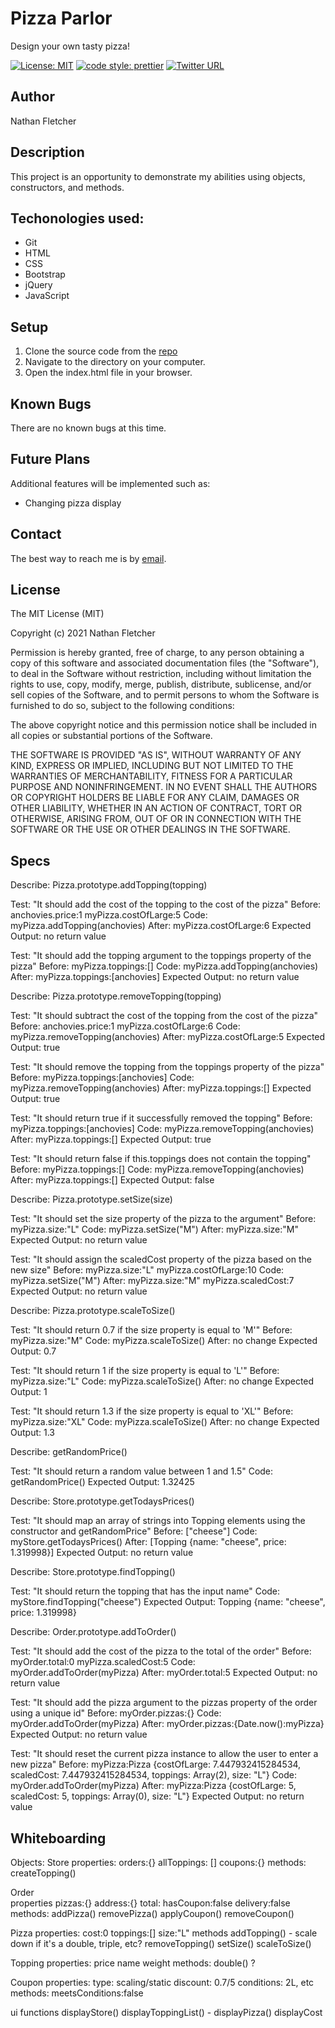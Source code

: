 # Pizza Parlor
Design your own tasty pizza!

[![License: MIT](https://img.shields.io/badge/License-MIT-yellow.svg)](https://opensource.org/licenses/MIT)
[![code style: prettier](https://img.shields.io/badge/code_style-prettier-ff69b4.svg?style=flat-square)](https://github.com/prettier/prettier)
[![Twitter URL](https://img.shields.io/twitter/url/https/twitter.com/nathan_fletcher.svg?style=social&label=Follow%20%40nathan_fletcher)](https://twitter.com/nathan_fletcher)

## Author

Nathan Fletcher

## Description

This project is an opportunity to demonstrate my abilities using objects, constructors, and methods.

## Techonologies used:

- Git
- HTML
- CSS
- Bootstrap
- jQuery
- JavaScript

## Setup

1. Clone the source code from the [repo](https://github.com/nathanfletch/pizza-parlor)
2. Navigate to the directory on your computer.
3. Open the index.html file in your browser.


## Known Bugs

There are no known bugs at this time.

## Future Plans

Additional features will be implemented such as:

- Changing pizza display

## Contact

The best way to reach me is by [email](mailto:nathan.fletcher@gmail.com).

## License

The MIT License (MIT)

Copyright (c) 2021 Nathan Fletcher

Permission is hereby granted, free of charge, to any person obtaining a copy of this software and associated documentation files (the "Software"), to deal in the Software without restriction, including without limitation the rights to use, copy, modify, merge, publish, distribute, sublicense, and/or sell copies of the Software, and to permit persons to whom the Software is furnished to do so, subject to the following conditions:

The above copyright notice and this permission notice shall be included in all copies or substantial portions of the Software.

THE SOFTWARE IS PROVIDED "AS IS", WITHOUT WARRANTY OF ANY KIND, EXPRESS OR IMPLIED, INCLUDING BUT NOT LIMITED TO THE WARRANTIES OF MERCHANTABILITY, FITNESS FOR A PARTICULAR PURPOSE AND NONINFRINGEMENT. IN NO EVENT SHALL THE AUTHORS OR COPYRIGHT HOLDERS BE LIABLE FOR ANY CLAIM, DAMAGES OR OTHER LIABILITY, WHETHER IN AN ACTION OF CONTRACT, TORT OR OTHERWISE, ARISING FROM, OUT OF OR IN CONNECTION WITH THE SOFTWARE OR THE USE OR OTHER DEALINGS IN THE SOFTWARE.

## Specs

Describe: Pizza.prototype.addTopping(topping)

Test: "It should add the cost of the topping to the cost of the pizza"
Before: anchovies.price:1
myPizza.costOfLarge:5
Code: myPizza.addTopping(anchovies)
After: myPizza.costOfLarge:6
Expected Output: no return value

Test: "It should add the topping argument to the toppings property of the pizza"
Before: myPizza.toppings:[]
Code: myPizza.addTopping(anchovies)
After: myPizza.toppings:[anchovies]
Expected Output: no return value


Describe: Pizza.prototype.removeTopping(topping)

Test: "It should subtract the cost of the topping from the cost of the pizza"
Before: anchovies.price:1
myPizza.costOfLarge:6
Code: myPizza.removeTopping(anchovies)
After: myPizza.costOfLarge:5
Expected Output: true

Test: "It should remove the topping from the toppings property of the pizza"
Before: myPizza.toppings:[anchovies]
Code: myPizza.removeTopping(anchovies)
After: myPizza.toppings:[]
Expected Output: true

Test: "It should return true if it successfully removed the topping"
Before: myPizza.toppings:[anchovies]
Code: myPizza.removeTopping(anchovies)
After: myPizza.toppings:[]
Expected Output: true

Test: "It should return false if this.toppings does not contain the topping"
Before: myPizza.toppings:[]
Code: myPizza.removeTopping(anchovies)
After: myPizza.toppings:[]
Expected Output: false


Describe: Pizza.prototype.setSize(size)

Test: "It should set the size property of the pizza to the argument"
Before: myPizza.size:"L"
Code: myPizza.setSize("M")
After: myPizza.size:"M"
Expected Output: no return value

Test: "It should assign the scaledCost property of the pizza based on the new size"
Before: myPizza.size:"L"
myPizza.costOfLarge:10
Code: myPizza.setSize("M")
After: myPizza.size:"M"
myPizza.scaledCost:7
Expected Output: no return value


Describe: Pizza.prototype.scaleToSize()

Test: "It should return 0.7 if the size property is equal to 'M'"
Before: myPizza.size:"M"
Code: myPizza.scaleToSize()
After: no change
Expected Output: 0.7

Test: "It should return 1 if the size property is equal to 'L'"
Before: myPizza.size:"L"
Code: myPizza.scaleToSize()
After: no change
Expected Output: 1

Test: "It should return 1.3 if the size property is equal to 'XL'"
Before: myPizza.size:"XL"
Code: myPizza.scaleToSize()
After: no change
Expected Output: 1.3


Describe: getRandomPrice()

Test: "It should return a random value between 1 and 1.5"
Code: getRandomPrice()
Expected Output: 1.32425

Describe: Store.prototype.getTodaysPrices()

Test: "It should map an array of strings into Topping elements using the constructor and getRandomPrice"
Before: ["cheese"]
Code: myStore.getTodaysPrices()
After: [Topping {name: "cheese", price: 1.319998}]
Expected Output: no return value

Describe: Store.prototype.findTopping()

Test: "It should return the topping that has the input name"
Code: myStore.findTopping("cheese")
Expected Output: Topping {name: "cheese", price: 1.319998}

Describe: Order.prototype.addToOrder()

Test: "It should add the cost of the pizza to the total of the order"
Before: myOrder.total:0
myPizza.scaledCost:5
Code: myOrder.addToOrder(myPizza)
After: myOrder.total:5
Expected Output: no return value

Test: "It should add the pizza argument to the pizzas property of the order using a unique id"
Before: myOrder.pizzas:{}
Code: myOrder.addToOrder(myPizza)
After: myOrder.pizzas:{Date.now():myPizza}
Expected Output: no return value

Test: "It should reset the current pizza instance to allow the user to enter a new pizza"
Before: myPizza:Pizza {costOfLarge: 7.447932415284534, scaledCost: 7.447932415284534, toppings: Array(2), size: "L"}
Code: myOrder.addToOrder(myPizza)
After: myPizza:Pizza {costOfLarge: 5, scaledCost: 5, toppings: Array(0), size: "L"}
Expected Output: no return value


## Whiteboarding

Objects: 
Store
  properties:
    orders:{}
    allToppings: []
    coupons:{}
    <!-- totalRevenue: -->
  methods:
    createTopping()
    
Order    
  properties
    pizzas:{}
    address:{}
    total:
    hasCoupon:false
    delivery:false
  methods:
    addPizza()
    removePizza()
    applyCoupon()
    removeCoupon()

Pizza 
  properties:
    cost:0
    toppings:[]
    size:"L"
  methods
    addTopping() - scale down if it's a double, triple, etc?
    removeTopping()
    setSize()
    scaleToSize()

Topping
  properties: 
    price
    name
    weight
  methods:
    double() ?

Coupon
  properties:
    type: scaling/static
    discount: 0.7/5
    conditions: 2L, etc
  methods:
    meetsConditions:false
  

ui functions
  displayStore()
    displayToppingList() - 
  displayPizza()
  displayCost
